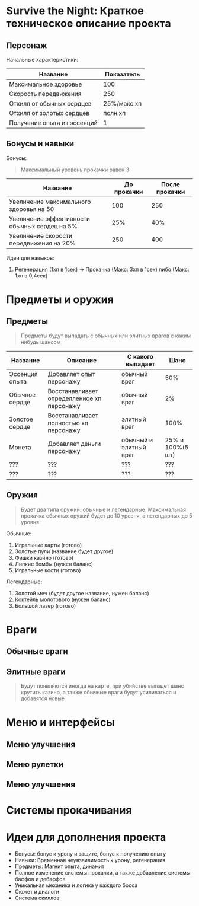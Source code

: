 ﻿# Survive the Night: Краткое техническое описание проекта

## Персонаж

Начальные характеристики:

|Название|Показатель|
|-|-----------|
|Максимальное здоровье|100|
|Скорость передвижения|250|
|Отхилл от обычных сердцев|25%/макс.хп|
|Отхилл от золотых сердцев|полн.хп|
|Получение опыта из эссенций|1|



## Бонусы и навыки

Бонусы:
> Максимальный уровень прокачки равен 3

|Название|До прокачки|После прокачки|
|-|-----------|-|
|Увеличение максимального здоровья на 50|100|250|
|Увеличение эффективности обычных сердец на 5%|25%|40%|
|Увеличение скорости передвижения на 20%|250|400|


Идеи для навыков:
1. Регенерация (1хп в 1сек) -> Прокачка (Макс: 3хп в 1сек) либо (Макс: 1хп в 0,4сек)



# Предметы и оружия

## Предметы
> Предметы будут выпадать с обычных или элитных врагов с каким нибудь шансом

|Название|Описание|С какого выпадает|Шанс|
|-|-----------|-----------|-|
|Эссенция опыта|Добавляет опыт персонажу|обычный враг|50%|
|Обычное сердце|Восстанавливает определленное хп персонажу|обычный враг|2%|
|Золотое сердце|Восстанавливает полностью хп персонажу|элитный враг|100%|
|Монета|Добавляет деньги персонажу|обычный и элитный враг|25% и 100%(5 шт)|
|???|???|???|???|
|???|???|???|???|


## Оружия
> Будет два типа оружий: обычные и легендарные. Максимальная прокачка обычных оружий будет до 10 уровня, а легендарных до 5 уровня

Обычные: 
1. Игральные карты (готово)
2. Золотые пули (название будет другое)
3. Фишки казино (готово)
4. Липкие бомбы (нужен баланс)
5. Игральные кости (готово)

Легендарные:
1. Золотой меч (будет другое название, нужен баланс)
2. Коктейль молотового (нужен баланс)
3. Большой лазер (готово)



# Враги

## Обычные враги
> 

## Элитные враги
> Будут появляются иногда на карте, при убийстве выпадет шанс крутить казино, а также обычные враги будут усиливаться и добавятся новые 



# Меню и интерфейсы

## Меню улучшения

## Меню рулетки

## Меню улучшения



# Системы прокачивания



# Идеи для дополнения проекта

* Бонусы: бонус к урону и защите, бонус к получению опыту
* Навыки: Временная неуязвивимость к урону, регенерация
* Предметы: Магнит опыта, динамит
* Полное изменение системы прокачки, а также добавление системы баффов и дебаффов
* Уникальная механика и логика у каждого босса
* Сюжет и диалоги
* Система скиллов

